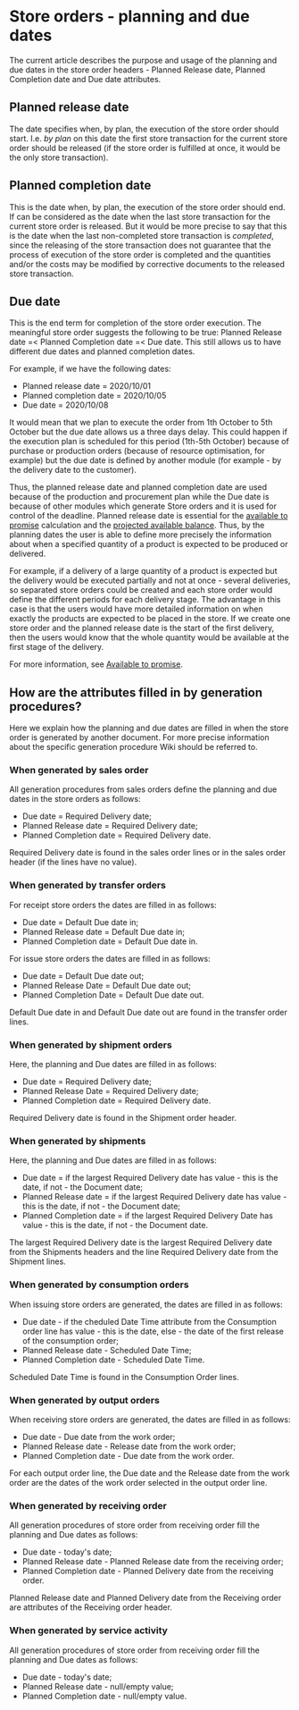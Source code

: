 # Store orders - planning and due dates

The current article describes the purpose and usage of the planning and due dates in the store order headers - Planned Release date, Planned Completion date and Due date attributes.

## Planned release date

The date specifies when, by plan, the execution of the store order should start. I.e. *by plan* on this date the first store transaction for the current store order should be released (if the store order is fulfilled at once, it would be the only store transaction).

##  Planned completion date

This is the date when, by plan, the execution of the store order should end. If can be considered as the date when the last store transaction for the current store order is released. But it would be more precise to say that this is the date when the last non-completed store transaction is *completed*, since the releasing of the store transaction does not guarantee that the process of execution of the store order is completed and the quantities and/or the costs may be modified by corrective documents to the released store transaction.

## Due date

This is the end term for completion of the store order execution. The meaningful store order suggests the following to be true: Planned Release date =< Planned Completion date =< Due date. This still allows us to have different due dates and planned completion dates.

For example, if we have the following dates:

- Planned release date = 2020/10/01
- Planned completion date = 2020/10/05
- Due date = 2020/10/08

It would mean that we plan to execute the order from 1th October to 5th October but the due date allows us a three days delay. This could happen if the execution plan is scheduled for this period (1th-5th October) because of purchase or production orders (because of resource optimisation, for example) but the due date is defined by another module (for example - by the delivery date to the customer).

Thus, the planned release date and planned completion date are used because of the production and procurement plan while the Due date is because of other modules which generate Store orders and it is used for control of the deadline. Planned release date is essential for the [available to promise](https://docs.erp.net/tech/modules/logistics/planning/available-to-promise/index.html?q=available%20to%20promise) calculation and the [projected available balance](https://docs.erp.net/tech/modules/logistics/planning/projected-available-balance.html?q=projected%20available%20balance). Thus, by the planning dates the user is able to define more precisely the information about when a specified quantity of a product is expected to be produced or delivered.

For example, if a delivery of a large quantity of a product is expected but the delivery would be executed partially and not at once  - several deliveries, so separated store orders could be created and each store order would define the different periods for each delivery stage. The advantage in this case is that the users would have more detailed information on when exactly the products are expected to be placed in the store. If we create one store order and the planned release date is the start of the first delivery, then the users would know that the whole quantity would be available at the first stage of the delivery. 

For more information, see [Available to promise](https://docs.erp.net/tech/modules/logistics/planning/available-to-promise/index.html?q=available%20to%20promise).

## How are the attributes filled in by generation procedures?

Here we explain how the planning and due dates are filled in when the store order is generated by another document. For more precise information about the specific generation procedure Wiki should be referred to. 

### When generated by sales order

All generation procedures from sales orders define the planning and due dates in the store orders as follows:

- Due date = Required Delivery date;
- Planned Release date = Required Delivery date;
- Planned Completion date = Required Delivery date.

Required Delivery date is found in the sales order lines or in the sales order header (if the lines have no value).

### When generated by transfer orders

For receipt store orders the dates are filled in as follows:

- Due date = Default Due date in;
- Planned Release date = Default Due date in;
- Planned Completion date = Default Due date in.

For issue store orders the dates are filled in as follows:

- Due date = Default Due date out;
- Planned Release Date = Default Due date out;
- Planned Completion Date = Default Due date out.

Default Due date in and Default Due date out are found in the transfer order lines.

### When generated by shipment orders

Here, the planning and Due dates are filled in as follows:

- Due date = Required Delivery date;
- Planned Release Date = Required Delivery date;
- Planned Completion date = Required Delivery date.

Required Delivery date is found in the Shipment order header.

### When generated by shipments

Here, the planning and Due dates are filled in as follows:

- Due date = if the largest Required Delivery date has value - this is the date, if not - the Document date;
- Planned Release date = if the largest Required Delivery date has value - this is the date, if not - the Document date;
- Planned Completion date = if the largest Required Delivery Date has value - this is the date, if not - the Document date.

The largest Required Delivery date is the largest Required Delivery date from the Shipments headers and the line Required Delivery date from the Shipment lines.

### When generated by consumption orders

When issuing store orders are generated, the dates are filled in as follows:

- Due date - if the cheduled Date Time attribute from the Consumption order line has value - this is the date, else - the date of the first release of the consumption order;
- Planned Release date - Scheduled Date Time;
- Planned Completion date - Scheduled Date Time.

Scheduled Date Time is found in the Consumption Order lines.

### When generated by output orders

When receiving store orders are generated, the dates are filled in as follows:

- Due date - Due date from the work order;
- Planned Release date - Release date from the work order;
- Planned Completion date - Due date from the work order.

For each output order line, the Due date and the Release date from the work order are the dates of the work order selected in the output order line. 

### When generated by receiving order

All generation procedures of store order from receiving order fill the planning and Due dates as follows:

- Due date - today's date;
- Planned Release date - Planned Release date from the receiving order;
- Planned Completion date - Planned Delivery date from the receiving order.

Planned Release date and Planned Delivery date from the Receiving order are attributes of the Receiving order header.

### When generated by service activity

All generation procedures of store order from receiving order fill the planning and Due dates as follows:

- Due date - today's date;
- Planned Release date - null/empty value;
- Planned Completion date - null/empty value.
